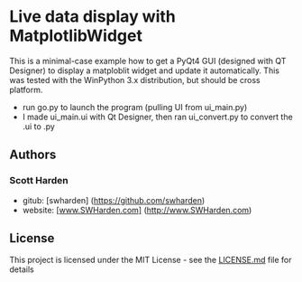 # Live data display with MatplotlibWidget

This is a minimal-case example how to get a PyQt4 GUI (designed with QT Designer) to display a matploblit widget and update it automatically. This was tested with the WinPython 3.x distribution, but should be cross platform.

* run go.py to launch the program (pulling UI from ui_main.py)
* I made ui_main.ui with Qt Designer, then ran ui_convert.py to convert the .ui to .py

## Authors

### Scott Harden

* gitub: [swharden] (https://github.com/swharden)
* website: [www.SWHarden.com] (http://www.SWHarden.com)

## License

This project is licensed under the MIT License - see the [LICENSE.md](LICENSE.md) file for details
